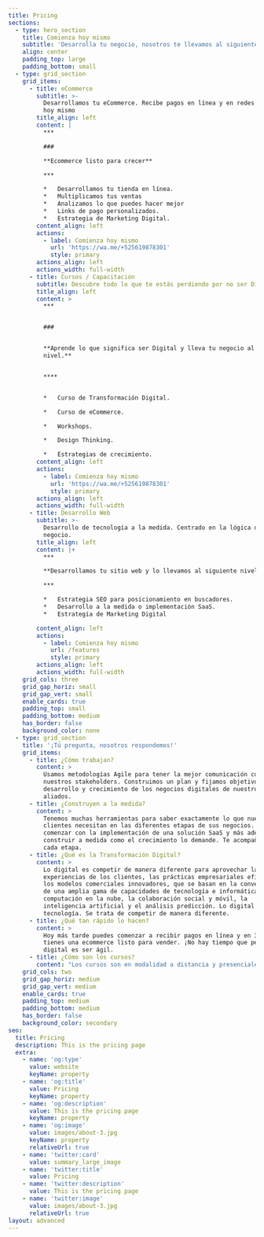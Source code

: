 ```yaml
---
title: Pricing
sections:
  - type: hero_section
    title: Comienza hoy mismo
    subtitle: 'Desarrolla tu negocio, nosotros te llevamos al siguiente nivel.'
    align: center
    padding_top: large
    padding_bottom: small
  - type: grid_section
    grid_items:
      - title: eCommerce
        subtitle: >-
          Desarrollamos tu eCommerce. Recibe pagos en línea y en redes sociales
          hoy mismo
        title_align: left
        content: |
          ***

          ###

          **Ecommerce listo para crecer**

          ***

          *   Desarrollamos tu tienda en línea.
          *   Multiplicamos tus ventas
          *   Analizamos lo que puedes hacer mejor
          *   Links de pago personalizados.
          *   Estrategia de Marketing Digital.
        content_align: left
        actions:
          - label: Comienza hoy mismo
            url: 'https://wa.me/+525619878301'
            style: primary
        actions_align: left
        actions_width: full-width
      - title: Cursos / Capacitación
        subtitle: Descubre todo lo que te estás perdiendo por no ser Digital.
        title_align: left
        content: >
          ***


          ###


          **Aprende lo que significa ser Digital y lleva tu negocio al siguiente
          nivel.**


          ****


          *   Curso de Transformación Digital.

          *   Curso de eCommerce.

          *   Workshops.

          *   Design Thinking.

          *   Estrategias de crecimiento.
        content_align: left
        actions:
          - label: Comienza hoy mismo
            url: 'https://wa.me/+525619878301'
            style: primary
        actions_align: left
        actions_width: full-width
      - title: Desarrollo Web
        subtitle: >-
          Desarrollo de tecnología a la medida. Centrado en la lógica de
          negocio.
        title_align: left
        content: |+
          ***

          **Desarrollamos tu sitio web y lo llevamos al siguiente nivel.**

          ***

          *   Estrategia SEO para posicionamiento en buscadores.
          *   Desarrollo a la medida o implementación SaaS.
          *   Estrategía de Marketing Digital

        content_align: left
        actions:
          - label: Comienza hoy mismo
            url: /features
            style: primary
        actions_align: left
        actions_width: full-width
    grid_cols: three
    grid_gap_horiz: small
    grid_gap_vert: small
    enable_cards: true
    padding_top: small
    padding_bottom: medium
    has_border: false
    background_color: none
  - type: grid_section
    title: '¡Tú pregunta, nosotros respondemos!'
    grid_items:
      - title: ¿Cómo trabajan?
        content: >
          Usamos metodologías Agile para tener la mejor comunicación con
          nuestros stakeholders. Construimos un plan y fijamos objetivos para el
          desarrollo y crecimiento de los negocios digitales de nuestros
          aliados. 
      - title: ¿Construyen a la medida?
        content: >
          Tenemos muchas herramientas para saber exactamente lo que nuestros
          clientes necesitan en las diferentes etapas de sus negocios. Podemos
          comenzar con la implementación de una solución SaaS y más adelante
          construir a medida como el crecimiento lo demande. Te acompañamos en
          cada etapa. 
      - title: ¿Qué es la Transformación Digital?
        content: >
          Lo digital es competir de manera diferente para aprovechar las nuevas
          experiencias de los clientes, las prácticas empresariales eficientes y
          los modelos comerciales innovadores, que se basan en la convergencia
          de una amplia gama de capacidades de tecnología e informática, como la
          computación en la nube, la colaboración social y móvil, la
          inteligencia artificial y el análisis predicción. Lo digital no es la
          tecnología. Se trata de competir de manera diferente.
      - title: ¿Qué tan rápido lo hacen?
        content: >
          Hoy más tarde puedes comenzar a recibir pagos en línea y en 3 días
          tienes una ecommerce listo para vender. ¡No hay tiempo que perder! Ser
          digital es ser ágil. 
      - title: ¿Cómo son los cursos?
        content: "Los cursos son en modalidad a distancia y presenciales con todas las medidas sanitarias en nuestras oficinas en la Ciudad de México, Perif. Sur 3720, Jardines del Pedregal, Álvaro Obregón, 01900 Artz Pedregal, CDMX\_\n"
    grid_cols: two
    grid_gap_horiz: medium
    grid_gap_vert: medium
    enable_cards: true
    padding_top: medium
    padding_bottom: medium
    has_border: false
    background_color: secondary
seo:
  title: Pricing
  description: This is the pricing page
  extra:
    - name: 'og:type'
      value: website
      keyName: property
    - name: 'og:title'
      value: Pricing
      keyName: property
    - name: 'og:description'
      value: This is the pricing page
      keyName: property
    - name: 'og:image'
      value: images/about-3.jpg
      keyName: property
      relativeUrl: true
    - name: 'twitter:card'
      value: summary_large_image
    - name: 'twitter:title'
      value: Pricing
    - name: 'twitter:description'
      value: This is the pricing page
    - name: 'twitter:image'
      value: images/about-3.jpg
      relativeUrl: true
layout: advanced
---
```

